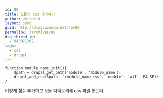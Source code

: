 ```yaml
---
id: 80
title: 모듈의 css 추가하기
author: whitekid
layout: post
guid: http://blog.woosum.net/?p=80
permalink: /archives/80
dsq_thread_id:
  - 943021262
tags:
  - css
  - drupal
---
```

    function module_name_init(){
        $path = drupal_get_path('module', 'module_name');
        drupal_add_css($path .'/module_name.css', 'module', 'all', FALSE);
    }

이렇게 함수 추가하고 모듈 디렉토리에 css 파일 놓는다.